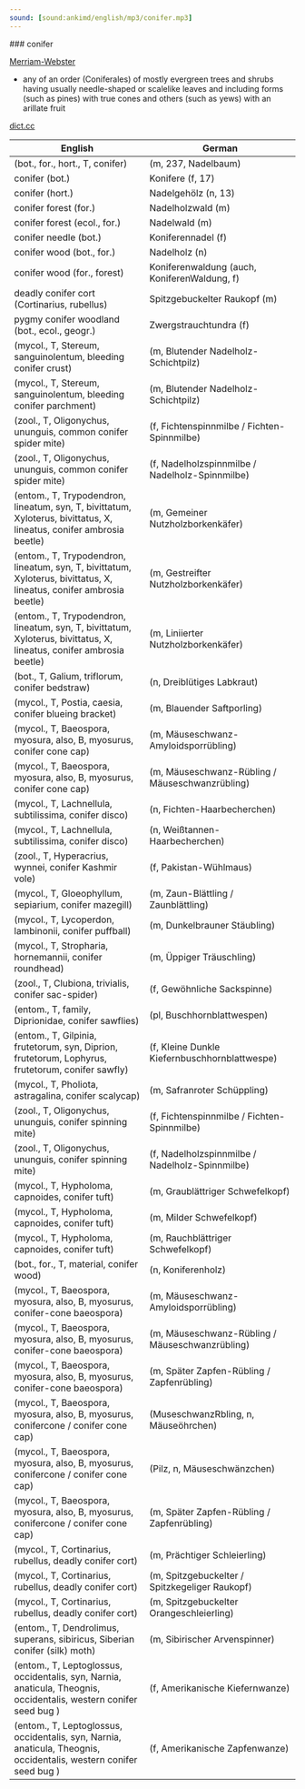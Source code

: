 ```yaml
---
sound: [sound:ankimd/english/mp3/conifer.mp3]
---
```


\### conifer

[Merriam-Webster](https://www.merriam-webster.com/dictionary/conifer)

- any of an order (Coniferales) of mostly evergreen trees and shrubs having usually needle-shaped or scalelike leaves and including forms (such as pines) with true cones and others (such as yews) with an arillate fruit

[dict.cc](https://www.dict.cc/conifer)

| English        | German       |
| -------------- | ------------ |
|  (bot., for., hort., T, conifer) |  (m, 237, Nadelbaum) |
| conifer (bot.) | Konifere (f, 17) |
| conifer (hort.) | Nadelgehölz (n, 13) |
| conifer forest (for.) | Nadelholzwald (m) |
| conifer forest (ecol., for.) | Nadelwald (m) |
| conifer needle (bot.) | Koniferennadel (f) |
| conifer wood (bot., for.) | Nadelholz (n) |
| conifer wood (for., forest) | Koniferenwaldung (auch, KoniferenWaldung, f) |
| deadly conifer cort (Cortinarius, rubellus) | Spitzgebuckelter Raukopf (m) |
| pygmy conifer woodland (bot., ecol., geogr.) | Zwergstrauchtundra (f) |
|  (mycol., T, Stereum, sanguinolentum, bleeding conifer crust) |  (m, Blutender Nadelholz-Schichtpilz) |
|  (mycol., T, Stereum, sanguinolentum, bleeding conifer parchment) |  (m, Blutender Nadelholz-Schichtpilz) |
|  (zool., T, Oligonychus, ununguis, common conifer spider mite) |  (f, Fichtenspinnmilbe / Fichten-Spinnmilbe) |
|  (zool., T, Oligonychus, ununguis, common conifer spider mite) |  (f, Nadelholzspinnmilbe / Nadelholz-Spinnmilbe) |
|  (entom., T, Trypodendron, lineatum, syn, T, bivittatum, Xyloterus, bivittatus, X, lineatus, conifer ambrosia beetle) |  (m, Gemeiner Nutzholzborkenkäfer) |
|  (entom., T, Trypodendron, lineatum, syn, T, bivittatum, Xyloterus, bivittatus, X, lineatus, conifer ambrosia beetle) |  (m, Gestreifter Nutzholzborkenkäfer) |
|  (entom., T, Trypodendron, lineatum, syn, T, bivittatum, Xyloterus, bivittatus, X, lineatus, conifer ambrosia beetle) |  (m, Liniierter Nutzholzborkenkäfer) |
|  (bot., T, Galium, triflorum, conifer bedstraw) |  (n, Dreiblütiges Labkraut) |
|  (mycol., T, Postia, caesia, conifer blueing bracket) |  (m, Blauender Saftporling) |
|  (mycol., T, Baeospora, myosura, also, B, myosurus, conifer cone cap) |  (m, Mäuseschwanz-Amyloidsporrübling) |
|  (mycol., T, Baeospora, myosura, also, B, myosurus, conifer cone cap) |  (m, Mäuseschwanz-Rübling / Mäuseschwanzrübling) |
|  (mycol., T, Lachnellula, subtilissima, conifer disco) |  (n, Fichten-Haarbecherchen) |
|  (mycol., T, Lachnellula, subtilissima, conifer disco) |  (n, Weißtannen-Haarbecherchen) |
|  (zool., T, Hyperacrius, wynnei, conifer Kashmir vole) |  (f, Pakistan-Wühlmaus) |
|  (mycol., T, Gloeophyllum, sepiarium, conifer mazegill) |  (m, Zaun-Blättling / Zaunblättling) |
|  (mycol., T, Lycoperdon, lambinonii, conifer puffball) |  (m, Dunkelbrauner Stäubling) |
|  (mycol., T, Stropharia, hornemannii, conifer roundhead) |  (m, Üppiger Träuschling) |
|  (zool., T, Clubiona, trivialis, conifer sac-spider) |  (f, Gewöhnliche Sackspinne) |
|  (entom., T, family, Diprionidae, conifer sawflies) |  (pl, Buschhornblattwespen) |
|  (entom., T, Gilpinia, frutetorum, syn, Diprion, frutetorum, Lophyrus, frutetorum, conifer sawfly) |  (f, Kleine Dunkle Kiefernbuschhornblattwespe) |
|  (mycol., T, Pholiota, astragalina, conifer scalycap) |  (m, Safranroter Schüppling) |
|  (zool., T, Oligonychus, ununguis, conifer spinning mite) |  (f, Fichtenspinnmilbe / Fichten-Spinnmilbe) |
|  (zool., T, Oligonychus, ununguis, conifer spinning mite) |  (f, Nadelholzspinnmilbe / Nadelholz-Spinnmilbe) |
|  (mycol., T, Hypholoma, capnoides, conifer tuft) |  (m, Graublättriger Schwefelkopf) |
|  (mycol., T, Hypholoma, capnoides, conifer tuft) |  (m, Milder Schwefelkopf) |
|  (mycol., T, Hypholoma, capnoides, conifer tuft) |  (m, Rauchblättriger Schwefelkopf) |
|  (bot., for., T, material, conifer wood) |  (n, Koniferenholz) |
|  (mycol., T, Baeospora, myosura, also, B, myosurus, conifer-cone baeospora) |  (m, Mäuseschwanz-Amyloidsporrübling) |
|  (mycol., T, Baeospora, myosura, also, B, myosurus, conifer-cone baeospora) |  (m, Mäuseschwanz-Rübling / Mäuseschwanzrübling) |
|  (mycol., T, Baeospora, myosura, also, B, myosurus, conifer-cone baeospora) |  (m, Später Zapfen-Rübling / Zapfenrübling) |
|  (mycol., T, Baeospora, myosura, also, B, myosurus, conifercone / conifer cone cap) |  (MuseschwanzRbling, n, Mäuseöhrchen) |
|  (mycol., T, Baeospora, myosura, also, B, myosurus, conifercone / conifer cone cap) |  (Pilz, n, Mäuseschwänzchen) |
|  (mycol., T, Baeospora, myosura, also, B, myosurus, conifercone / conifer cone cap) |  (m, Später Zapfen-Rübling / Zapfenrübling) |
|  (mycol., T, Cortinarius, rubellus, deadly conifer cort) |  (m, Prächtiger Schleierling) |
|  (mycol., T, Cortinarius, rubellus, deadly conifer cort) |  (m, Spitzgebuckelter / Spitzkegeliger Raukopf) |
|  (mycol., T, Cortinarius, rubellus, deadly conifer cort) |  (m, Spitzgebuckelter Orangeschleierling) |
|  (entom., T, Dendrolimus, superans, sibiricus, Siberian conifer (silk) moth) |  (m, Sibirischer Arvenspinner) |
|  (entom., T, Leptoglossus, occidentalis, syn, Narnia, anaticula, Theognis, occidentalis, western conifer seed bug <WCSB>) |  (f, Amerikanische Kiefernwanze) |
|  (entom., T, Leptoglossus, occidentalis, syn, Narnia, anaticula, Theognis, occidentalis, western conifer seed bug <WCSB>) |  (f, Amerikanische Zapfenwanze) |
